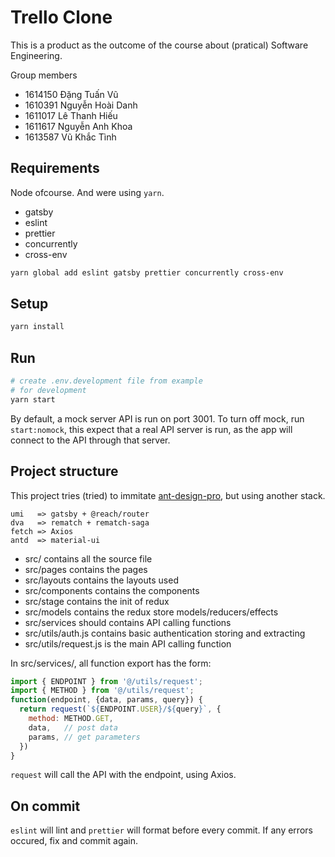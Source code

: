 # Trello Clone

This is a product as the outcome of the course about (pratical) Software Engineering.

Group members

- 1614150 Đặng Tuấn Vũ
- 1610391 Nguyễn Hoài Danh
- 1611017 Lê Thanh Hiếu
- 1611617 Nguyễn Anh Khoa
- 1613587 Vũ Khắc Tình

## Requirements

Node ofcourse. And were using `yarn`.

- gatsby
- eslint
- prettier
- concurrently
- cross-env

```bash
yarn global add eslint gatsby prettier concurrently cross-env
```

## Setup

```bash
yarn install
```

## Run

```bash
# create .env.development file from example
# for development
yarn start
```

By default, a mock server API is run on port 3001. To turn off mock, run `start:nomock`, this expect that a real API server is run, as the app will connect to the API through that server.

## Project structure

This project tries (tried) to immitate [ant-design-pro](https://github.com/ant-design/ant-design-pro), but using another stack.

```
umi   => gatsby + @reach/router
dva   => rematch + rematch-saga
fetch => Axios
antd  => material-ui
```

- src/ contains all the source file
- src/pages contains the pages
- src/layouts contains the layouts used
- src/components contains the components
- src/stage contains the init of redux
- src/models contains the redux store models/reducers/effects
- src/services should contains API calling functions
- src/utils/auth.js contains basic authentication storing and extracting
- src/utils/request.js is the main API calling function

In src/services/, all function export has the form:

```js
import { ENDPOINT } from '@/utils/request';
import { METHOD } from '@/utils/request';
function(endpoint, {data, params, query}) {
  return request(`${ENDPOINT.USER}/${query}`, {
    method: METHOD.GET,
    data,   // post data
    params, // get parameters
  })
}
```

`request` will call the API with the endpoint, using Axios.

## On commit

`eslint` will lint and `prettier` will format before every commit. If any errors occured, fix and commit again.
